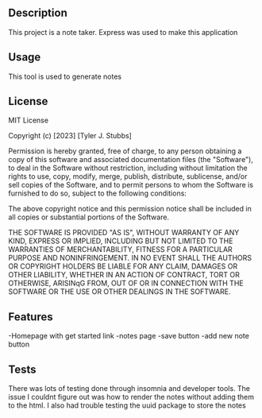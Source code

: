 ## Description

This project is a note taker. Express was used to make this application

## Usage

This tool is used to generate notes

## License

MIT License

Copyright (c) [2023] [Tyler J. Stubbs]

Permission is hereby granted, free of charge, to any person obtaining a copy
of this software and associated documentation files (the "Software"), to deal
in the Software without restriction, including without limitation the rights
to use, copy, modify, merge, publish, distribute, sublicense, and/or sell
copies of the Software, and to permit persons to whom the Software is
furnished to do so, subject to the following conditions:

The above copyright notice and this permission notice shall be included in all
copies or substantial portions of the Software.

THE SOFTWARE IS PROVIDED "AS IS", WITHOUT WARRANTY OF ANY KIND, EXPRESS OR
IMPLIED, INCLUDING BUT NOT LIMITED TO THE WARRANTIES OF MERCHANTABILITY,
FITNESS FOR A PARTICULAR PURPOSE AND NONINFRINGEMENT. IN NO EVENT SHALL THE
AUTHORS OR COPYRIGHT HOLDERS BE LIABLE FOR ANY CLAIM, DAMAGES OR OTHER
LIABILITY, WHETHER IN AN ACTION OF CONTRACT, TORT OR OTHERWISE, ARISINqG FROM,
OUT OF OR IN CONNECTION WITH THE SOFTWARE OR THE USE OR OTHER DEALINGS IN THE
SOFTWARE.


## Features

-Homepage with get started link
-notes page
-save button
-add new note button

## Tests

There was lots of testing done through insomnia and developer tools. The issue I couldnt figure out was how to render the notes without adding them to the html. I also had trouble testing the uuid package to store the notes